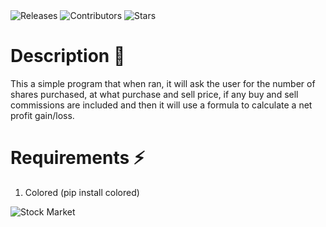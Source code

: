 <a style="text-decoration:none" href="https://github.com/JordanLeich/Stock-Market-Calculator/releases">
    <img src="https://img.shields.io/github/release/JordanLeich/Stock-Market-Calculator.svg?style=flat-square" alt="Releases" />
  </a>
<a style="text-decoration:none" href="https://github.com/JordanLeich/Stock-Market-Calculator/contributors/">
    <img src="https://img.shields.io/github/contributors/JordanLeich/Stock-Market-Calculator?style=flat-square" alt="Contributors" />
  </a>
  <a style="text-decoration:none" href="https://github.com/JordanLeich/Stock-Market-Calculator/stargazers">
    <img src="https://img.shields.io/github/stars/JordanLeich/Stock-Market-Calculator.svg?style=flat-square" alt="Stars" />
  </a>

# Description 📓
This a simple program that when ran, it will ask the user for the number of shares purchased, at what purchase and sell price, if any buy and sell commissions are included and then it will use a formula to calculate a net profit gain/loss.

# Requirements ⚡
1. Colored (pip install colored)

![Stock Market](images/gif.gif "Stock Market")
